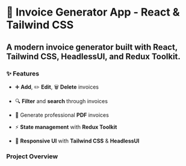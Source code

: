 # 🧾 Invoice Generator App - React & Tailwind CSS


## A modern invoice generator built with React, Tailwind CSS, HeadlessUI, and Redux Toolkit.


### ✨ Features

- ➕ **Add**, ✏️ **Edit**, 🗑️ **Delete** invoices

- 🔍 **Filter** and **search** through invoices

- 🧾 Generate professional **PDF** invoices

- ⚡ **State management** with **Redux Toolkit**

- 🎨 **Responsive UI** with **Tailwind CSS** & **HeadlessUI** 


### Project Overview
